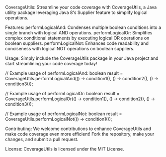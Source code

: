 CoverageUtils:
Streamline your code coverage with CoverageUtils, a Java utility package leveraging Java 8's Supplier feature to simplify logical operations.


Features:
performLogicalAnd: Condenses multiple boolean conditions into a single branch with logical AND operations.
performLogicalOr: Simplifies complex conditional statements by executing logical OR operations on boolean suppliers.
performLogicalNot: Enhances code readability and conciseness with logical NOT operations on boolean suppliers.

Usage:
Simply include the CoverageUtils package in your Java project and start streamlining your code coverage today!


// Example usage of performLogicalAnd:
boolean result = CoverageUtils.performLogicalAnd(() -> condition1(), () -> condition2(), () -> condition3());

// Example usage of performLogicalOr:
boolean result = CoverageUtils.performLogicalOr(() -> condition1(), () -> condition2(), () -> condition3());

// Example usage of performLogicalNot:
boolean result = CoverageUtils.performLogicalNot(() -> condition1());

Contributing:
We welcome contributions to enhance CoverageUtils and make code coverage even more efficient! Fork the repository, make your changes, and submit a pull request.

License:
CoverageUtils is licensed under the MIT License.
